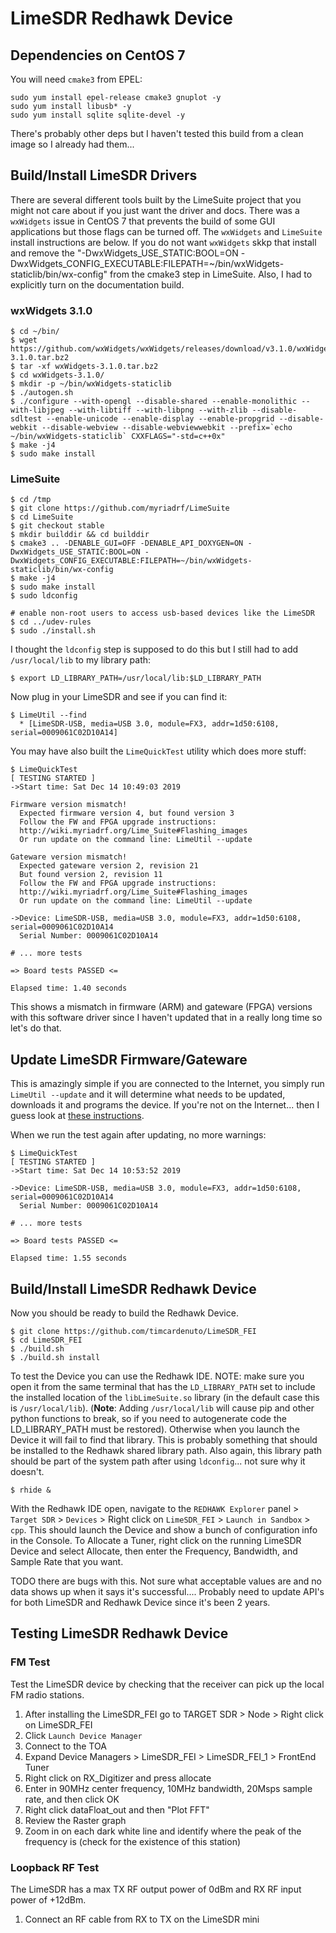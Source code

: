 # LimeSDR Redhawk Device


## Dependencies on CentOS 7
You will need `cmake3` from EPEL:

    sudo yum install epel-release cmake3 gnuplot -y
    sudo yum install libusb* -y
    sudo yum install sqlite sqlite-devel -y

There's probably other deps but I haven't tested this build from a clean image so I already had them...


## Build/Install LimeSDR Drivers
There are several different tools built by the LimeSuite project that you might not care about if you just want the driver and docs. There was a `wxWidgets` issue in CentOS 7 that prevents the build of some GUI applications but those flags can be turned off. The `wxWidgets` and `LimeSuite` install instructions are below. If you do not want `wxWidgets` skkp that install and remove the "-DwxWidgets_USE_STATIC:BOOL=ON -DwxWidgets_CONFIG_EXECUTABLE:FILEPATH=~/bin/wxWidgets-staticlib/bin/wx-config" from the cmake3 step in LimeSuite. Also, I had to explicitly turn on the documentation build.

### wxWidgets 3.1.0

	$ cd ~/bin/
	$ wget https://github.com/wxWidgets/wxWidgets/releases/download/v3.1.0/wxWidgets-3.1.0.tar.bz2
	$ tar -xf wxWidgets-3.1.0.tar.bz2  
	$ cd wxWidgets-3.1.0/
	$ mkdir -p ~/bin/wxWidgets-staticlib
	$ ./autogen.sh 
	$ ./configure --with-opengl --disable-shared --enable-monolithic --with-libjpeg --with-libtiff --with-libpng --with-zlib --disable-sdltest --enable-unicode --enable-display --enable-propgrid --disable-webkit --disable-webview --disable-webviewwebkit --prefix=`echo ~/bin/wxWidgets-staticlib` CXXFLAGS="-std=c++0x"
	$ make -j4
	$ sudo make install

### LimeSuite

	$ cd /tmp
    $ git clone https://github.com/myriadrf/LimeSuite
    $ cd LimeSuite
    $ git checkout stable
    $ mkdir builddir && cd builddir
    $ cmake3 .. -DENABLE_GUI=OFF -DENABLE_API_DOXYGEN=ON -DwxWidgets_USE_STATIC:BOOL=ON -DwxWidgets_CONFIG_EXECUTABLE:FILEPATH=~/bin/wxWidgets-staticlib/bin/wx-config
    $ make -j4
    $ sudo make install
    $ sudo ldconfig

    # enable non-root users to access usb-based devices like the LimeSDR
    $ cd ../udev-rules
    $ sudo ./install.sh

I thought the `ldconfig` step is supposed to do this but I still had to add `/usr/local/lib` to my library path:

    $ export LD_LIBRARY_PATH=/usr/local/lib:$LD_LIBRARY_PATH

Now plug in your LimeSDR and see if you can find it:

    $ LimeUtil --find
      * [LimeSDR-USB, media=USB 3.0, module=FX3, addr=1d50:6108, serial=0009061C02D10A14]

You may have also built the `LimeQuickTest` utility which does more stuff:

    $ LimeQuickTest
    [ TESTING STARTED ]
    ->Start time: Sat Dec 14 10:49:03 2019

    Firmware version mismatch!
      Expected firmware version 4, but found version 3
      Follow the FW and FPGA upgrade instructions:
      http://wiki.myriadrf.org/Lime_Suite#Flashing_images
      Or run update on the command line: LimeUtil --update

    Gateware version mismatch!
      Expected gateware version 2, revision 21
      But found version 2, revision 11
      Follow the FW and FPGA upgrade instructions:
      http://wiki.myriadrf.org/Lime_Suite#Flashing_images
      Or run update on the command line: LimeUtil --update

    ->Device: LimeSDR-USB, media=USB 3.0, module=FX3, addr=1d50:6108, serial=0009061C02D10A14
      Serial Number: 0009061C02D10A14

    # ... more tests

    => Board tests PASSED <=

    Elapsed time: 1.40 seconds

This shows a mismatch in firmware (ARM) and gateware (FPGA) versions with this software driver since I haven't updated that in a really long time so let's do that.


## Update LimeSDR Firmware/Gateware
This is amazingly simple if you are connected to the Internet, you simply run `LimeUtil --update` and it will determine what needs to be updated, downloads it and programs the device. If you're not on the Internet... then I guess look at [these instructions](http://wiki.myriadrf.org/Lime_Suite#Flashing_images).

When we run the test again after updating, no more warnings:

    $ LimeQuickTest 
    [ TESTING STARTED ]
    ->Start time: Sat Dec 14 10:53:52 2019

    ->Device: LimeSDR-USB, media=USB 3.0, module=FX3, addr=1d50:6108, serial=0009061C02D10A14
      Serial Number: 0009061C02D10A14

    # ... more tests

    => Board tests PASSED <=

    Elapsed time: 1.55 seconds

## Build/Install LimeSDR Redhawk Device
Now you should be ready to build the Redhawk Device.

    $ git clone https://github.com/timcardenuto/LimeSDR_FEI
    $ cd LimeSDR_FEI
    $ ./build.sh
    $ ./build.sh install

To test the Device you can use the Redhawk IDE. NOTE: make sure you open it from the same terminal that has the `LD_LIBRARY_PATH` set to include the installed location of the `libLimeSuite.so` library (in the default case this is `/usr/local/lib`). (**Note**: Adding `/usr/local/lib` will cause pip and other python functions to break, so if you need to autogenerate code the LD_LIBRARY_PATH must be restored). Otherwise when you launch the Device it will fail to find that library. This is probably something that should be installed to the Redhawk shared library path. Also again, this library path should be part of the system path after using `ldconfig`... not sure why it doesn't.

    $ rhide &

With the Redhawk IDE open, navigate to the `REDHAWK Explorer` panel > `Target SDR` > `Devices` > Right click on `LimeSDR_FEI` > `Launch in Sandbox` > `cpp`. This should launch the Device and show a bunch of configuration info in the Console. To Allocate a Tuner, right click on the running LimeSDR Device and select Allocate, then enter the Frequency, Bandwidth, and Sample Rate that you want.

TODO there are bugs with this. Not sure what acceptable values are and no data shows up when it says it's successful.... Probably need to update API's for both LimeSDR and Redhawk Device since it's been 2 years.

## Testing LimeSDR Redhawk Device

### FM Test
Test the LimeSDR device by checking that the receiver can pick up the local FM radio stations.

1. After installing the LimeSDR_FEI go to TARGET SDR > Node > Right click on LimeSDR_FEI
2. Click `Launch Device Manager`
3. Connect to the TOA
4. Expand Device Managers > LimeSDR_FEI > LimeSDR_FEI_1 > FrontEnd Tuner 
5. Right click on RX_Digitizer and press allocate
6. Enter in 90MHz center frequency, 10MHz bandwidth, 20Msps sample rate, and then click OK
7. Right click dataFloat_out and then "Plot FFT"
8. Review the Raster graph
9. Zoom in on each dark white line and identify where the peak of the frequency is (check for the existence of this station)

### Loopback RF Test
The LimeSDR has a max TX RF output power of 0dBm and RX RF input power of +12dBm.

1. Connect an RF cable from RX to TX on the LimeSDR mini

